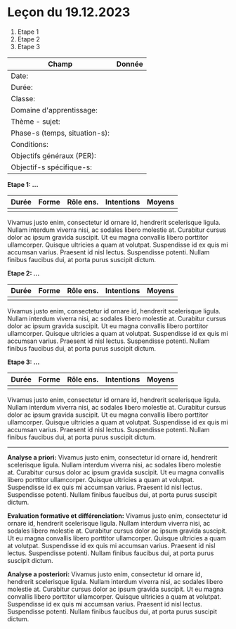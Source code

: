 # Leçon du 19.12.2023

1. Etape 1
2. Etape 2
3. Etape 3

| Champ                         | Donnée   |
|-------------------------------|----|
| Date:                         |   |
| Durée:                        |   |
| Classe:                       |    |
| Domaine d'apprentissage:      |     |
| Thème - sujet:                | |
| Phase-s (temps, situation-s): |    |
| Conditions:                   |    |
| Objectifs généraux (PER):     |  |
| Objectif-s spécifique-s:      | |

**Etape 1: ...**

| Durée | Forme | Rôle ens. | Intentions | Moyens |
|:----- |:----- |:--------- |:---------- |:------ |
|  |  |      |       |    |

Vivamus justo enim, consectetur id ornare id, hendrerit scelerisque ligula. Nullam interdum viverra nisi, ac sodales libero molestie at. Curabitur cursus dolor ac ipsum gravida suscipit. Ut eu magna convallis libero porttitor ullamcorper. Quisque ultricies a quam at volutpat. Suspendisse id ex quis mi accumsan varius. Praesent id nisl lectus. Suspendisse potenti. Nullam finibus faucibus dui, at porta purus suscipit dictum. 

**Etape 2: ...**

| Durée | Forme | Rôle ens. | Intentions | Moyens |
|:----- |:----- |:--------- |:---------- |:------ |
|  |  |      |       |    |

Vivamus justo enim, consectetur id ornare id, hendrerit scelerisque ligula. Nullam interdum viverra nisi, ac sodales libero molestie at. Curabitur cursus dolor ac ipsum gravida suscipit. Ut eu magna convallis libero porttitor ullamcorper. Quisque ultricies a quam at volutpat. Suspendisse id ex quis mi accumsan varius. Praesent id nisl lectus. Suspendisse potenti. Nullam finibus faucibus dui, at porta purus suscipit dictum.

**Etape 3: ...**

| Durée | Forme | Rôle ens. | Intentions | Moyens |
|:----- |:----- |:--------- |:---------- |:------ |
|  |  |      |       |    |

Vivamus justo enim, consectetur id ornare id, hendrerit scelerisque ligula. Nullam interdum viverra nisi, ac sodales libero molestie at. Curabitur cursus dolor ac ipsum gravida suscipit. Ut eu magna convallis libero porttitor ullamcorper. Quisque ultricies a quam at volutpat. Suspendisse id ex quis mi accumsan varius. Praesent id nisl lectus. Suspendisse potenti. Nullam finibus faucibus dui, at porta purus suscipit dictum.

---

**Analyse a priori:**
Vivamus justo enim, consectetur id ornare id, hendrerit scelerisque ligula. Nullam interdum viverra nisi, ac sodales libero molestie at. Curabitur cursus dolor ac ipsum gravida suscipit. Ut eu magna convallis libero porttitor ullamcorper. Quisque ultricies a quam at volutpat. Suspendisse id ex quis mi accumsan varius. Praesent id nisl lectus. Suspendisse potenti. Nullam finibus faucibus dui, at porta purus suscipit dictum.

**Evaluation formative et différenciation:**
Vivamus justo enim, consectetur id ornare id, hendrerit scelerisque ligula. Nullam interdum viverra nisi, ac sodales libero molestie at. Curabitur cursus dolor ac ipsum gravida suscipit. Ut eu magna convallis libero porttitor ullamcorper. Quisque ultricies a quam at volutpat. Suspendisse id ex quis mi accumsan varius. Praesent id nisl lectus. Suspendisse potenti. Nullam finibus faucibus dui, at porta purus suscipit dictum.

**Analyse a posteriori:**
Vivamus justo enim, consectetur id ornare id, hendrerit scelerisque ligula. Nullam interdum viverra nisi, ac sodales libero molestie at. Curabitur cursus dolor ac ipsum gravida suscipit. Ut eu magna convallis libero porttitor ullamcorper. Quisque ultricies a quam at volutpat. Suspendisse id ex quis mi accumsan varius. Praesent id nisl lectus. Suspendisse potenti. Nullam finibus faucibus dui, at porta purus suscipit dictum.
